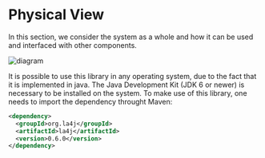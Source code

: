 # Physical View

In this section, we consider the system as a whole and how it can be used and interfaced with other components.

![diagram](uml/physical_view/PhysicalView.png)

It is possible to use this library in any operating system, due to the fact that it is implemented in java.
The Java Development Kit (JDK 6 or newer) is necessary to be installed on the system. To make use of this
library, one needs to import the dependency throught Maven:

```xml
<dependency>
  <groupId>org.la4j</groupId>
  <artifactId>la4j</artifactId>
  <version>0.6.0</version>
</dependency>
```
